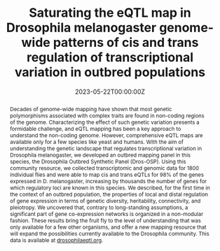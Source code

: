 ---
title: "Saturating the eQTL map in Drosophila melanogaster genome-wide patterns of cis and trans regulation of transcriptional variation in outbred populations"

# Authors
# If you created a profile for a user (e.g. the default `admin` user), write the username (folder name) here 
# and it will be replaced with their full name and linked to their profile.
authors:

- Luisa F. Pallares
- admin
- Scott Wolf
- Evan M Cofer
- Varada Abhyankar
- Julie Peng
- Julien F. Ayroles

date: "2023-05-22T00:00:00Z"
doi: "10.1101/2023.05.20.541576"

# Schedule page publish date (NOT publication's date).
publishDate: "2023-05-22T00:00:00Z"

# Publication type.
# Legend: 0 = Uncategorized; 1 = Conference paper; 2 = Journal article;
# 3 = Preprint / Working Paper; 4 = Report; 5 = Book; 6 = Book section;
# 7 = Thesis; 8 = Patent
publication_types: ["3"]

# Publication name and optional abbreviated publication name.
publication: bioRxiv

abstract: "Decades of genome-wide mapping have shown that most genetic polymorphisms associated with complex traits are found in non-coding regions of the genome. Characterizing the effect of such genetic variation presents a formidable challenge, and eQTL mapping has been a key approach to understand the non-coding genome. However, comprehensive eQTL maps are available only for a few species like yeast and humans. With the aim of understanding the genetic landscape that regulates transcriptional variation in Drosophila melanogaster, we developed an outbred mapping panel in this species, the Drosophila Outbred Synthetic Panel (Dros-OSP). Using this community resource, we collected transcriptomic and genomic data for 1800 individual flies and were able to map cis and trans eQTLs for 98% of the genes expressed in D. melanogaster, increasing by thousands the number of genes for which regulatory loci are known in this species. We described, for the first time in the context of an outbred population, the properties of local and distal regulation of gene expression in terms of genetic diversity, heritability, connectivity, and pleiotropy. We uncovered that, contrary to long-standing assumptions, a significant part of gene co-expression networks is organized in a non-modular fashion. These results bring the fruit fly to the level of understanding that was only available for a few other organisms, and offer a new mapping resource that will expand the possibilities currently available to the Drosophila community. This data is available at [drosophilaeqtl.org](drosophilaeqtl.org)."

tags: [eqtl, drosophila, gene expression, SBM]

# Display this page in the Featured widget?
featured: true

url_pdf: 'publication/eQTL/2023.05.20.541576.full.pdf'
url_code: ''
url_dataset: 'http://drosophilaeqtl.org'
url_poster: ''
url_project: ''
url_slides: ''
url_source: ''
url_video: ''

# Featured image
# To use, add an image named `featured.jpg/png` to your page's folder. 
image:
  caption: ''
  focal_point: ""
  preview_only: false

---